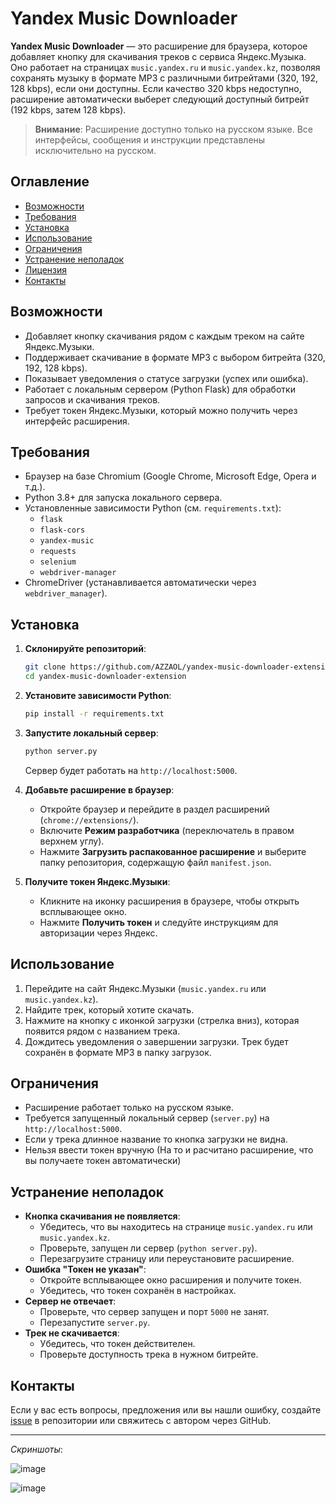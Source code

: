 # Yandex Music Downloader

**Yandex Music Downloader** — это расширение для браузера, которое добавляет кнопку для скачивания треков с сервиса Яндекс.Музыка. Оно работает на страницах `music.yandex.ru` и `music.yandex.kz`, позволяя сохранять музыку в формате MP3 с различными битрейтами (320, 192, 128 kbps), если они доступны. Если качество 320 kbps недоступно, расширение автоматически выберет следующий доступный битрейт (192 kbps, затем 128 kbps).

> **Внимание**: Расширение доступно только на русском языке. Все интерфейсы, сообщения и инструкции представлены исключительно на русском.

## Оглавление
- [Возможности](#возможности)
- [Требования](#требования)
- [Установка](#установка)
- [Использование](#использование)
- [Ограничения](#ограничения)
- [Устранение неполадок](#устранение-неполадок)
- [Лицензия](#лицензия)
- [Контакты](#контакты)

## Возможности
- Добавляет кнопку скачивания рядом с каждым треком на сайте Яндекс.Музыки.
- Поддерживает скачивание в формате MP3 с выбором битрейта (320, 192, 128 kbps).
- Показывает уведомления о статусе загрузки (успех или ошибка).
- Работает с локальным сервером (Python Flask) для обработки запросов и скачивания треков.
- Требует токен Яндекс.Музыки, который можно получить через интерфейс расширения.

## Требования
- Браузер на базе Chromium (Google Chrome, Microsoft Edge, Opera и т.д.).
- Python 3.8+ для запуска локального сервера.
- Установленные зависимости Python (см. `requirements.txt`):
  - `flask`
  - `flask-cors`
  - `yandex-music`
  - `requests`
  - `selenium`
  - `webdriver-manager`
- ChromeDriver (устанавливается автоматически через `webdriver_manager`).

## Установка
1. **Склонируйте репозиторий**:
   ```bash
   git clone https://github.com/AZZAOL/yandex-music-downloader-extension.git
   cd yandex-music-downloader-extension
   ```

2. **Установите зависимости Python**:
   ```bash
   pip install -r requirements.txt
   ```

3. **Запустите локальный сервер**:
   ```bash
   python server.py
   ```
   Сервер будет работать на `http://localhost:5000`.

4. **Добавьте расширение в браузер**:
   - Откройте браузер и перейдите в раздел расширений (`chrome://extensions/`).
   - Включите **Режим разработчика** (переключатель в правом верхнем углу).
   - Нажмите **Загрузить распакованное расширение** и выберите папку репозитория, содержащую файл `manifest.json`.

5. **Получите токен Яндекс.Музыки**:
   - Кликните на иконку расширения в браузере, чтобы открыть всплывающее окно.
   - Нажмите **Получить токен** и следуйте инструкциям для авторизации через Яндекс.

## Использование
1. Перейдите на сайт Яндекс.Музыки (`music.yandex.ru` или `music.yandex.kz`).
2. Найдите трек, который хотите скачать.
3. Нажмите на кнопку с иконкой загрузки (стрелка вниз), которая появится рядом с названием трека.
4. Дождитесь уведомления о завершении загрузки. Трек будет сохранён в формате MP3 в папку загрузок.

## Ограничения
- Расширение работает только на русском языке.
- Требуется запущенный локальный сервер (`server.py`) на `http://localhost:5000`.
- Если у трека длинное название то кнопка загрузки не видна.
- Нельзя ввести токен вручную (На то и расчитано расширение, что вы получаете токен автоматически)

## Устранение неполадок
- **Кнопка скачивания не появляется**:
  - Убедитесь, что вы находитесь на странице `music.yandex.ru` или `music.yandex.kz`.
  - Проверьте, запущен ли сервер (`python server.py`).
  - Перезагрузите страницу или переустановите расширение.
- **Ошибка "Токен не указан"**:
  - Откройте всплывающее окно расширения и получите токен.
  - Убедитесь, что токен сохранён в настройках.
- **Сервер не отвечает**:
  - Проверьте, что сервер запущен и порт `5000` не занят.
  - Перезапустите `server.py`.
- **Трек не скачивается**:
  - Убедитесь, что токен действителен.
  - Проверьте доступность трека в нужном битрейте.

## Контакты
Если у вас есть вопросы, предложения или вы нашли ошибку, создайте [issue](https://github.com/AZZAOL/yandex-music-downloader-extension/issues) в репозитории или свяжитесь с автором через GitHub.

---

*Скриншоты*:

![image](https://github.com/user-attachments/assets/a4f53d95-16c0-4b42-920b-cacfb6bdda6b)

![image](https://github.com/user-attachments/assets/8ad86501-9b00-470d-a4e3-7d5b56f71131)


